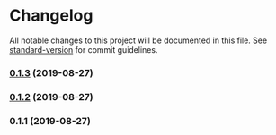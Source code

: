 # Changelog

All notable changes to this project will be documented in this file. See [standard-version](https://github.com/conventional-changelog/standard-version) for commit guidelines.

### [0.1.3](https://github.com/linwens/xue/compare/v0.1.2...v0.1.3) (2019-08-27)

### [0.1.2](https://github.com/linwens/xue/compare/v0.1.1...v0.1.2) (2019-08-27)

### 0.1.1 (2019-08-27)
